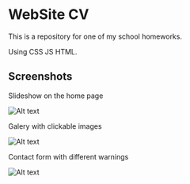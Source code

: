 # WebSite CV

This is a repository for one of my school homeworks.

Using CSS JS HTML.

## Screenshots

Slideshow on the home page

![Alt text](https://github.com/olgush/WebSite/blob/master/Site/Screenshots/1.JPG "Slideshow")

Galery with clickable images

![Alt text](https://github.com/olgush/WebSite/blob/master/Site/Screenshots/2.JPG "Galary")

Contact form with different warnings

![Alt text](https://github.com/olgush/WebSite/blob/master/Site/Screenshots/3.JPG "Slideshow")
